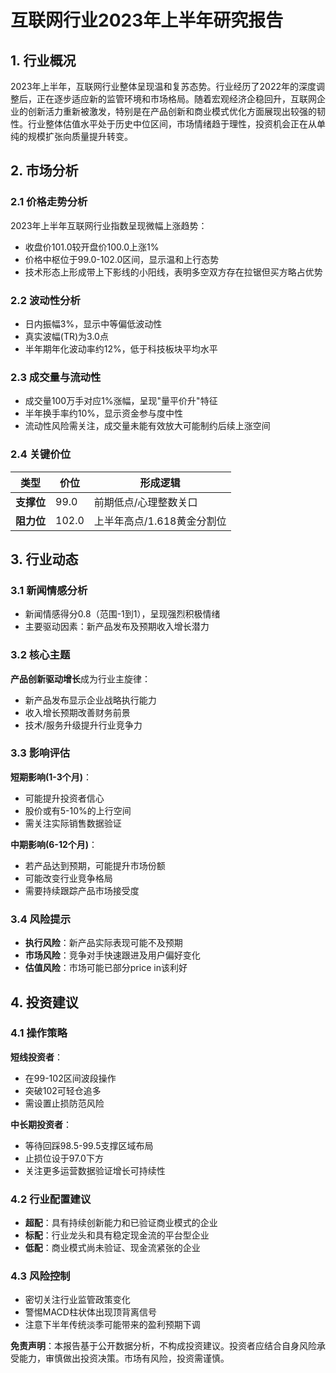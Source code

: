 # 互联网行业2023年上半年研究报告

## 1. 行业概况

2023年上半年，互联网行业整体呈现温和复苏态势。行业经历了2022年的深度调整后，正在逐步适应新的监管环境和市场格局。随着宏观经济企稳回升，互联网企业的创新活力重新被激发，特别是在产品创新和商业模式优化方面展现出较强的韧性。行业整体估值水平处于历史中位区间，市场情绪趋于理性，投资机会正在从单纯的规模扩张向质量提升转变。

## 2. 市场分析

### 2.1 价格走势分析

2023年上半年互联网行业指数呈现微幅上涨趋势：
- 收盘价101.0较开盘价100.0上涨1%
- 价格中枢位于99.0-102.0区间，显示温和上行态势
- 技术形态上形成带上下影线的小阳线，表明多空双方存在拉锯但买方略占优势

### 2.2 波动性分析

- 日内振幅3%，显示中等偏低波动性
- 真实波幅(TR)为3.0点
- 半年期年化波动率约12%，低于科技板块平均水平

### 2.3 成交量与流动性

- 成交量100万手对应1%涨幅，呈现"量平价升"特征
- 半年换手率约10%，显示资金参与度中性
- 流动性风险需关注，成交量未能有效放大可能制约后续上涨空间

### 2.4 关键价位

| 类型       | 价位   | 形成逻辑                  |
|------------|--------|---------------------------|
| **支撑位** | 99.0   | 前期低点/心理整数关口     |
| **阻力位** | 102.0  | 上半年高点/1.618黄金分割位|

## 3. 行业动态

### 3.1 新闻情感分析

- 新闻情感得分0.8（范围-1到1），呈现强烈积极情绪
- 主要驱动因素：新产品发布及预期收入增长潜力

### 3.2 核心主题

**产品创新驱动增长**成为行业主旋律：
- 新产品发布显示企业战略执行能力
- 收入增长预期改善财务前景
- 技术/服务升级提升行业竞争力

### 3.3 影响评估

**短期影响(1-3个月)**：
- 可能提升投资者信心
- 股价或有5-10%的上行空间
- 需关注实际销售数据验证

**中期影响(6-12个月)**：
- 若产品达到预期，可能提升市场份额
- 可能改变行业竞争格局
- 需要持续跟踪产品市场接受度

### 3.4 风险提示

- **执行风险**：新产品实际表现可能不及预期
- **市场风险**：竞争对手快速跟进及用户偏好变化
- **估值风险**：市场可能已部分price in该利好

## 4. 投资建议

### 4.1 操作策略

**短线投资者**：
- 在99-102区间波段操作
- 突破102可轻仓追多
- 需设置止损防范风险

**中长期投资者**：
- 等待回踩98.5-99.5支撑区域布局
- 止损位设于97.0下方
- 关注更多运营数据验证增长可持续性

### 4.2 行业配置建议

- **超配**：具有持续创新能力和已验证商业模式的企业
- **标配**：行业龙头和具有稳定现金流的平台型企业
- **低配**：商业模式尚未验证、现金流紧张的企业

### 4.3 风险控制

- 密切关注行业监管政策变化
- 警惕MACD柱状体出现顶背离信号
- 注意下半年传统淡季可能带来的盈利预期下调

**免责声明**：本报告基于公开数据分析，不构成投资建议。投资者应结合自身风险承受能力，审慎做出投资决策。市场有风险，投资需谨慎。
